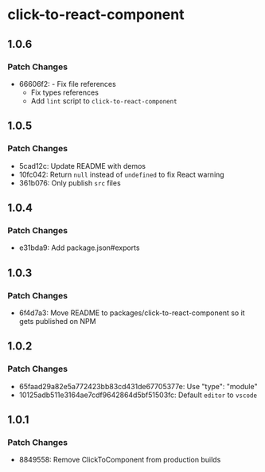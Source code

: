 # click-to-react-component

## 1.0.6

### Patch Changes

- 66606f2: - Fix file references
  - Fix types references
  - Add `lint` script to `click-to-react-component`

## 1.0.5

### Patch Changes

- 5cad12c: Update README with demos
- 10fc042: Return `null` instead of `undefined` to fix React warning
- 361b076: Only publish `src` files

## 1.0.4

### Patch Changes

- e31bda9: Add package.json#exports

## 1.0.3

### Patch Changes

- 6f4d7a3: Move README to packages/click-to-react-component so it gets published on NPM

## 1.0.2

### Patch Changes

- 65faad29a82e5a772423bb83cd431de67705377e: Use "type": "module"
- 10125adb511e3164ae7cdf9642864d5bf51503fc: Default `editor` to `vscode`

## 1.0.1

### Patch Changes

- 8849558: Remove ClickToComponent from production builds
